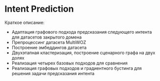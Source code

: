 # Intent Prediction

Краткое описание:
+ Адаптация графового подхода предсказания следующего интента для датасетов закрытого домена
+ Препроцессинг датасета MultiWOZ
+ Построение эмбеддингов датасета
+ Двухэтапная кластеризация, построение сценарного графа на двух долях
+ Реализация четырех базовых подходов для сравнения
+ Реализация графовых подходов и градиентного бустинга для решения задачи предсказания интента
